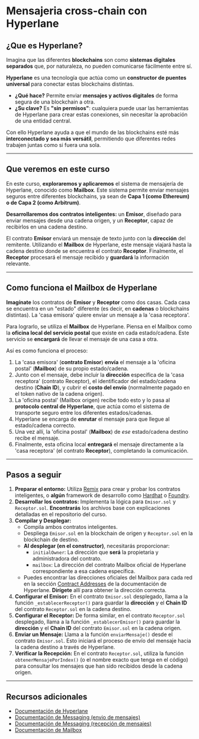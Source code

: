 # Mensajeria cross-chain con Hyperlane

## ¿Que es Hyperlane?

Imagina que las diferentes **blockchains** son como **sistemas digitales separados** que, por naturaleza, no pueden comunicarse fácilmente entre sí.

**Hyperlane** es una tecnología que actúa como un **constructor de puentes universal** para conectar estas blockchains distintas.

- **¿Qué hace?** Permite enviar **mensajes y activos digitales** de forma segura de una blockchain a otra.
- **¿Su clave?** Es **"sin permisos"**: cualquiera puede usar las herramientas de Hyperlane para crear estas conexiones, sin necesitar la aprobación de una entidad central.

Con ello Hyperlane ayuda a que el mundo de las blockchains esté más **interconectado y sea más versátil**, permitiendo que diferentes redes trabajen juntas como si fuera una sola.

---

## Que veremos en este curso

En este curso, **exploraremos y aplicaremos** el sistema de mensajería de Hyperlane, conocido como **Mailbox**. Este sistema permite enviar mensajes seguros entre diferentes blockchains, ya sean de **Capa 1 (como Ethereum) o de Capa 2 (como Arbitrum)**.

**Desarrollaremos dos contratos inteligentes:** un **Emisor**, diseñado para enviar mensajes desde una cadena origen, y un **Receptor**, capaz de recibirlos en una cadena destino.

El contrato **Emisor** enviará un mensaje de texto junto con la **dirección** del remitente. Utilizando el **Mailbox** de Hyperlane, este mensaje viajará hasta la cadena destino donde se encuentra el contrato **Receptor**. Finalmente, el **Receptor** procesará el mensaje recibido y **guardará** la información relevante.

---

## Como funciona el Mailbox de Hyperlane

**Imagínate** los contratos de **Emisor** y **Receptor** como dos casas. Cada casa se encuentra en un "estado" diferente (es decir, en **cadenas** o blockchains distintas). La 'casa emisora' quiere enviar un mensaje a la 'casa receptora'.

Para lograrlo, se utiliza el **Mailbox** de Hyperlane. Piensa en el Mailbox como la **oficina local del servicio postal** que existe en cada estado/cadena. Este servicio se **encargará** de llevar el mensaje de una casa a otra.

Así es como funciona el proceso:

1.  La 'casa emisora' (**contrato Emisor**) **envía** el mensaje a la 'oficina postal' (**Mailbox**) de su propio estado/cadena.
2.  Junto con el mensaje, debe incluir la **dirección** específica de la 'casa receptora' (contrato Receptor), el identificador del estado/cadena destino (**Chain ID**), y cubrir el **costo del envío** (normalmente pagado en el token nativo de la cadena origen).
3.  La 'oficina postal' (Mailbox origen) recibe todo esto y lo pasa al **protocolo central de Hyperlane**, que actúa como el sistema de transporte seguro entre los diferentes estados/cadenas.
4.  Hyperlane se encarga de **enrutar** el mensaje para que llegue al estado/cadena correcto.
5.  Una vez allí, la 'oficina postal' (**Mailbox**) de _ese_ estado/cadena destino recibe el mensaje.
6.  Finalmente, esta oficina local **entregará** el mensaje directamente a la 'casa receptora' (el contrato **Receptor**), completando la comunicación.

---

## Pasos a seguir

1.  **Preparar el entorno:** Utiliza [Remix](https://remix.ethereum.org/) para crear y probar los contratos inteligentes, o **algún** framework de desarrollo como [Hardhat](https://hardhat.org/) o [Foundry](https://foundry.paradigm.xyz/).
2.  **Desarrollar los contratos:** Implementa la lógica para `Emisor.sol` y `Receptor.sol`. **Encontrarás** los archivos base con explicaciones detalladas en el repositorio del curso.
3.  **Compilar y Desplegar:**
    - Compila ambos contratos inteligentes.
    - Despliega `Emisor.sol` en la blockchain de origen y `Receptor.sol` en la blockchain de destino.
    - **Al desplegar (en el constructor)**, necesitarás proporcionar:
      - `initialOwner`: La dirección que **será** la propietaria y administradora del contrato.
      - `mailbox`: La dirección del contrato Mailbox oficial de Hyperlane correspondiente a esa cadena específica.
    - Puedes encontrar las direcciones oficiales del Mailbox para cada red en la sección [Contract Addresses](https://docs.hyperlane.xyz/docs/reference/contract-addresses#mailbox) de la documentación de Hyperlane. **Dirígete** allí para obtener la dirección correcta.
4.  **Configurar el Emisor:** En el contrato `Emisor.sol` desplegado, llama a la función `_establecerReceptor()` para guardar la **dirección** y el **Chain ID** del contrato `Receptor.sol` en la cadena destino.
5.  **Configurar el Receptor:** De forma similar, en el contrato `Receptor.sol` desplegado, llama a la función `_establecerEmisor()` para guardar la **dirección** y el **Chain ID** del contrato `Emisor.sol` en la cadena origen.
6.  **Enviar un Mensaje:** Llama a la función `enviarMensaje()` desde el contrato `Emisor.sol`. Esto iniciará el proceso de envío del mensaje hacia la cadena destino a través de Hyperlane.
7.  **Verificar la Recepción:** En el contrato `Receptor.sol`, utiliza la función `obtenerMensajePorIndex()` (o el nombre exacto que tenga en el código) para consultar los mensajes que han sido recibidos desde la cadena origen.

---

## Recursos adicionales

- [Documentación de Hyperlane](https://docs.hyperlane.xyz/)
- [Documentación de Messaging (envio de mensajes)](https://docs.hyperlane.xyz/docs/reference/messaging/send)
- [Documentación de Messaging (recepción de mensajes)](https://docs.hyperlane.xyz/docs/reference/messaging/receive)
- [Documentación de Mailbox](https://docs.hyperlane.xyz/docs/protocol/mailbox)